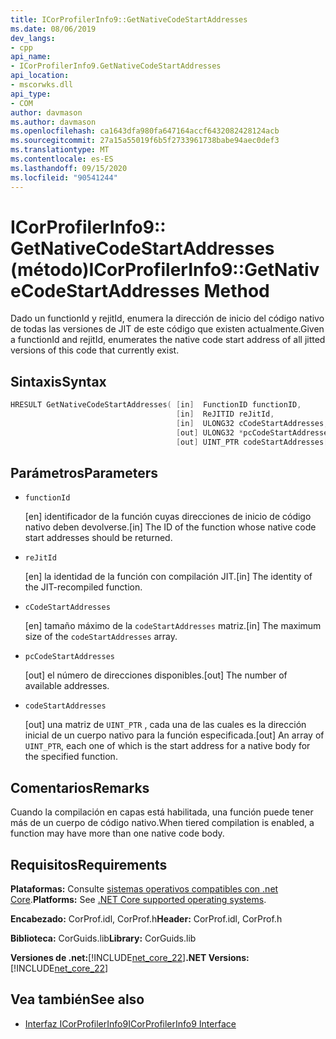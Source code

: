 ```yaml
---
title: ICorProfilerInfo9::GetNativeCodeStartAddresses
ms.date: 08/06/2019
dev_langs:
- cpp
api_name:
- ICorProfilerInfo9.GetNativeCodeStartAddresses
api_location:
- mscorwks.dll
api_type:
- COM
author: davmason
ms.author: davmason
ms.openlocfilehash: ca1643dfa980fa647164accf6432082428124acb
ms.sourcegitcommit: 27a15a55019f6b5f2733961738babe94aec0def3
ms.translationtype: MT
ms.contentlocale: es-ES
ms.lasthandoff: 09/15/2020
ms.locfileid: "90541244"
---
```

# <a name="icorprofilerinfo9getnativecodestartaddresses-method"></a><span data-ttu-id="89de2-102">ICorProfilerInfo9:: GetNativeCodeStartAddresses (método)</span><span class="sxs-lookup"><span data-stu-id="89de2-102">ICorProfilerInfo9::GetNativeCodeStartAddresses Method</span></span>

<span data-ttu-id="89de2-103">Dado un functionId y rejitId, enumera la dirección de inicio del código nativo de todas las versiones de JIT de este código que existen actualmente.</span><span class="sxs-lookup"><span data-stu-id="89de2-103">Given a functionId and rejitId, enumerates the native code start address of all jitted versions of this code that currently exist.</span></span>

## <a name="syntax"></a><span data-ttu-id="89de2-104">Sintaxis</span><span class="sxs-lookup"><span data-stu-id="89de2-104">Syntax</span></span>

```cpp
HRESULT GetNativeCodeStartAddresses( [in]  FunctionID functionID,
                                     [in]  ReJITID reJitId,
                                     [in]  ULONG32 cCodeStartAddresses,
                                     [out] ULONG32 *pcCodeStartAddresses,
                                     [out] UINT_PTR codeStartAddresses[]);
```

## <a name="parameters"></a><span data-ttu-id="89de2-105">Parámetros</span><span class="sxs-lookup"><span data-stu-id="89de2-105">Parameters</span></span>

- `functionId`

  <span data-ttu-id="89de2-106">\[en] identificador de la función cuyas direcciones de inicio de código nativo deben devolverse.</span><span class="sxs-lookup"><span data-stu-id="89de2-106">\[in] The ID of the function whose native code start addresses should be returned.</span></span>

- `reJitId`

  <span data-ttu-id="89de2-107">\[en] la identidad de la función con compilación JIT.</span><span class="sxs-lookup"><span data-stu-id="89de2-107">\[in] The identity of the JIT-recompiled function.</span></span>

- `cCodeStartAddresses`

  <span data-ttu-id="89de2-108">\[en] tamaño máximo de la `codeStartAddresses` matriz.</span><span class="sxs-lookup"><span data-stu-id="89de2-108">\[in] The maximum size of the `codeStartAddresses` array.</span></span>

- `pcCodeStartAddresses`

  <span data-ttu-id="89de2-109">\[out] el número de direcciones disponibles.</span><span class="sxs-lookup"><span data-stu-id="89de2-109">\[out] The number of available addresses.</span></span>

- `codeStartAddresses`

  <span data-ttu-id="89de2-110">\[out] una matriz de `UINT_PTR` , cada una de las cuales es la dirección inicial de un cuerpo nativo para la función especificada.</span><span class="sxs-lookup"><span data-stu-id="89de2-110">\[out] An array of `UINT_PTR`, each one of which is the start address for a native body for the specified function.</span></span>

## <a name="remarks"></a><span data-ttu-id="89de2-111">Comentarios</span><span class="sxs-lookup"><span data-stu-id="89de2-111">Remarks</span></span>

<span data-ttu-id="89de2-112">Cuando la compilación en capas está habilitada, una función puede tener más de un cuerpo de código nativo.</span><span class="sxs-lookup"><span data-stu-id="89de2-112">When tiered compilation is enabled, a function may have more than one native code body.</span></span>

## <a name="requirements"></a><span data-ttu-id="89de2-113">Requisitos</span><span class="sxs-lookup"><span data-stu-id="89de2-113">Requirements</span></span>

<span data-ttu-id="89de2-114">**Plataformas:** Consulte [sistemas operativos compatibles con .net Core](../../../core/install/windows.md?pivots=os-windows).</span><span class="sxs-lookup"><span data-stu-id="89de2-114">**Platforms:** See [.NET Core supported operating systems](../../../core/install/windows.md?pivots=os-windows).</span></span>

<span data-ttu-id="89de2-115">**Encabezado:** CorProf.idl, CorProf.h</span><span class="sxs-lookup"><span data-stu-id="89de2-115">**Header:** CorProf.idl, CorProf.h</span></span>

<span data-ttu-id="89de2-116">**Biblioteca:** CorGuids.lib</span><span class="sxs-lookup"><span data-stu-id="89de2-116">**Library:** CorGuids.lib</span></span>

<span data-ttu-id="89de2-117">**Versiones de .net:**[!INCLUDE[net_core_22](../../../../includes/net-core-22-md.md)]</span><span class="sxs-lookup"><span data-stu-id="89de2-117">**.NET Versions:** [!INCLUDE[net_core_22](../../../../includes/net-core-22-md.md)]</span></span>

## <a name="see-also"></a><span data-ttu-id="89de2-118">Vea también</span><span class="sxs-lookup"><span data-stu-id="89de2-118">See also</span></span>

- [<span data-ttu-id="89de2-119">Interfaz ICorProfilerInfo9</span><span class="sxs-lookup"><span data-stu-id="89de2-119">ICorProfilerInfo9 Interface</span></span>](icorprofilerinfo9-interface.md)

